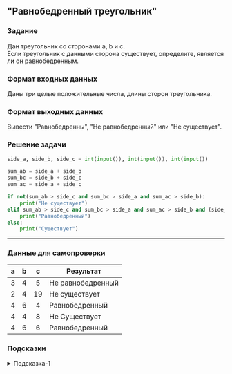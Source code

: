 ## "Равнобедренный треугольник"

### Задание

Дан треугольник со сторонами a, b и c. \
Если треугольник с данными сторона существует, определите, является ли он равнобедренным.

### Формат входных данных

Даны три целые положительные числа, длины сторон треугольника.

### Формат выходных данных

Вывести "Равнобедренны", "Не равнобедренный" или "Не существует".

### Решение задачи

```python
side_a, side_b, side_c = int(input()), int(input()), int(input())

sum_ab = side_a + side_b
sum_bc = side_b + side_c
sum_ac = side_a + side_c

if not(sum_ab > side_c and sum_bc > side_a and sum_ac > side_b):
    print("Не существует")
elif sum_ab > side_c and sum_bc > side_a and sum_ac > side_b and (side_a == side_b or side_b == side_c or side_a == side_c):
    print("Равнобедренный")
else:
    print("Существует")


```

---

### Данные для самопроверки

| a | b | c | Результат |
| :---: | :---: | :---: | --- |
|   3   |   4   |   5   | Не равнобедренный |
|   2   |   4   |   19   | Не существует |
|   4   |   6   |   4   | Равнобедренный |
|   4   |   4   |   8   | Не Существует |
|   4   |   6   |   6   | Равнобедренный |
### Подсказки

<details>
<summary>Подсказка-1</summary>
Треугольник существует только тогда, когда сумма длин любых его двух сторон больше третьей стороны.
</details>

